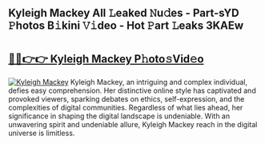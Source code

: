 ## Kyleigh Mackey All 𝙻eaked 𝙽u𝚍es - Part-sYD 𝙿hotos B𝚒kini 𝚅𝚒deo - Hot 𝙿art 𝙻eaks 3KAEw

# <h2><a href="http://ld1aqu.urlbe.top/?page=Kyleigh+Mackey">🔗🔗👉👉 Kyleigh Mackey P𝚑oto𝚜Vid𝚎o</a></h2>

[![Kyleigh Mackey](https://i.imgur.com/eBuTRDB.gif)](http://ld1aqu.urlbe.top/?page=Kyleigh+Mackey)
Kyleigh Mackey, an intriguing and complex individual, defies easy comprehension. Her distinctive online style has captivated and provoked viewers, sparking debates on ethics, self-expression, and the complexities of digital communities. Regardless of what lies ahead, her significance in shaping the digital landscape is undeniable. With an unwavering spirit and undeniable allure, Kyleigh Mackey reach in the digital universe is limitless.
